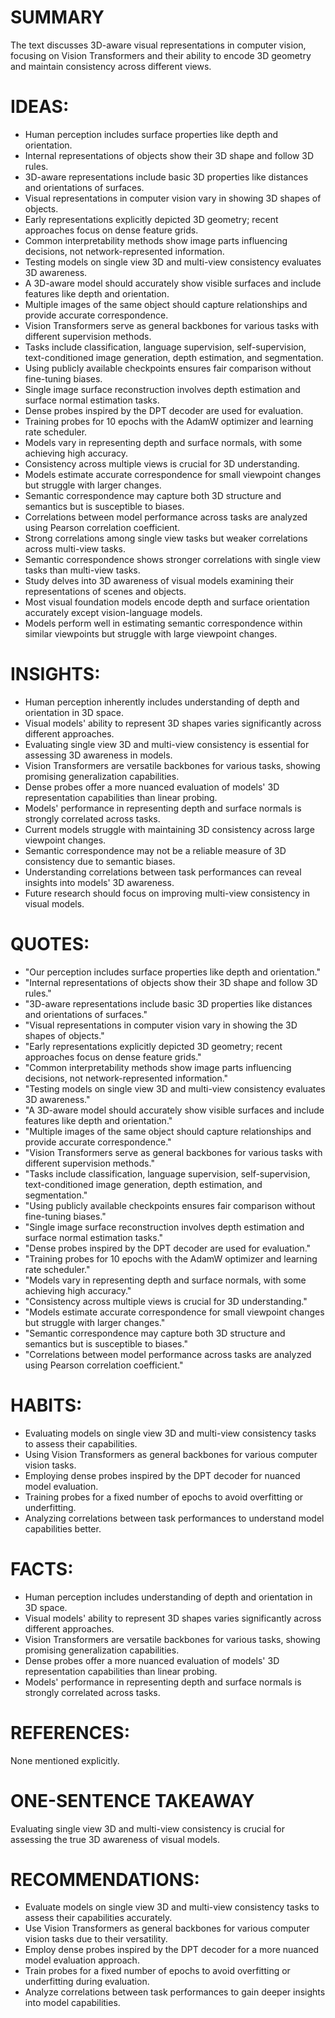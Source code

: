 # SUMMARY
The text discusses 3D-aware visual representations in computer vision, focusing on Vision Transformers and their ability to encode 3D geometry and maintain consistency across different views.

# IDEAS:
- Human perception includes surface properties like depth and orientation.
- Internal representations of objects show their 3D shape and follow 3D rules.
- 3D-aware representations include basic 3D properties like distances and orientations of surfaces.
- Visual representations in computer vision vary in showing 3D shapes of objects.
- Early representations explicitly depicted 3D geometry; recent approaches focus on dense feature grids.
- Common interpretability methods show image parts influencing decisions, not network-represented information.
- Testing models on single view 3D and multi-view consistency evaluates 3D awareness.
- A 3D-aware model should accurately show visible surfaces and include features like depth and orientation.
- Multiple images of the same object should capture relationships and provide accurate correspondence.
- Vision Transformers serve as general backbones for various tasks with different supervision methods.
- Tasks include classification, language supervision, self-supervision, text-conditioned image generation, depth estimation, and segmentation.
- Using publicly available checkpoints ensures fair comparison without fine-tuning biases.
- Single image surface reconstruction involves depth estimation and surface normal estimation tasks.
- Dense probes inspired by the DPT decoder are used for evaluation.
- Training probes for 10 epochs with the AdamW optimizer and learning rate scheduler.
- Models vary in representing depth and surface normals, with some achieving high accuracy.
- Consistency across multiple views is crucial for 3D understanding.
- Models estimate accurate correspondence for small viewpoint changes but struggle with larger changes.
- Semantic correspondence may capture both 3D structure and semantics but is susceptible to biases.
- Correlations between model performance across tasks are analyzed using Pearson correlation coefficient.
- Strong correlations among single view tasks but weaker correlations across multi-view tasks.
- Semantic correspondence shows stronger correlations with single view tasks than multi-view tasks.
- Study delves into 3D awareness of visual models examining their representations of scenes and objects.
- Most visual foundation models encode depth and surface orientation accurately except vision-language models.
- Models perform well in estimating semantic correspondence within similar viewpoints but struggle with large viewpoint changes.

# INSIGHTS:
- Human perception inherently includes understanding of depth and orientation in 3D space.
- Visual models' ability to represent 3D shapes varies significantly across different approaches.
- Evaluating single view 3D and multi-view consistency is essential for assessing 3D awareness in models.
- Vision Transformers are versatile backbones for various tasks, showing promising generalization capabilities.
- Dense probes offer a more nuanced evaluation of models' 3D representation capabilities than linear probing.
- Models' performance in representing depth and surface normals is strongly correlated across tasks.
- Current models struggle with maintaining 3D consistency across large viewpoint changes.
- Semantic correspondence may not be a reliable measure of 3D consistency due to semantic biases.
- Understanding correlations between task performances can reveal insights into models' 3D awareness.
- Future research should focus on improving multi-view consistency in visual models.

# QUOTES:
- "Our perception includes surface properties like depth and orientation."
- "Internal representations of objects show their 3D shape and follow 3D rules."
- "3D-aware representations include basic 3D properties like distances and orientations of surfaces."
- "Visual representations in computer vision vary in showing the 3D shapes of objects."
- "Early representations explicitly depicted 3D geometry; recent approaches focus on dense feature grids."
- "Common interpretability methods show image parts influencing decisions, not network-represented information."
- "Testing models on single view 3D and multi-view consistency evaluates 3D awareness."
- "A 3D-aware model should accurately show visible surfaces and include features like depth and orientation."
- "Multiple images of the same object should capture relationships and provide accurate correspondence."
- "Vision Transformers serve as general backbones for various tasks with different supervision methods."
- "Tasks include classification, language supervision, self-supervision, text-conditioned image generation, depth estimation, and segmentation."
- "Using publicly available checkpoints ensures fair comparison without fine-tuning biases."
- "Single image surface reconstruction involves depth estimation and surface normal estimation tasks."
- "Dense probes inspired by the DPT decoder are used for evaluation."
- "Training probes for 10 epochs with the AdamW optimizer and learning rate scheduler."
- "Models vary in representing depth and surface normals, with some achieving high accuracy."
- "Consistency across multiple views is crucial for 3D understanding."
- "Models estimate accurate correspondence for small viewpoint changes but struggle with larger changes."
- "Semantic correspondence may capture both 3D structure and semantics but is susceptible to biases."
- "Correlations between model performance across tasks are analyzed using Pearson correlation coefficient."

# HABITS:
- Evaluating models on single view 3D and multi-view consistency tasks to assess their capabilities.
- Using Vision Transformers as general backbones for various computer vision tasks.
- Employing dense probes inspired by the DPT decoder for nuanced model evaluation.
- Training probes for a fixed number of epochs to avoid overfitting or underfitting.
- Analyzing correlations between task performances to understand model capabilities better.

# FACTS:
- Human perception includes understanding of depth and orientation in 3D space.
- Visual models' ability to represent 3D shapes varies significantly across different approaches.
- Vision Transformers are versatile backbones for various tasks, showing promising generalization capabilities.
- Dense probes offer a more nuanced evaluation of models' 3D representation capabilities than linear probing.
- Models' performance in representing depth and surface normals is strongly correlated across tasks.

# REFERENCES:
None mentioned explicitly.

# ONE-SENTENCE TAKEAWAY
Evaluating single view 3D and multi-view consistency is crucial for assessing the true 3D awareness of visual models.

# RECOMMENDATIONS:
- Evaluate models on single view 3D and multi-view consistency tasks to assess their capabilities accurately.
- Use Vision Transformers as general backbones for various computer vision tasks due to their versatility.
- Employ dense probes inspired by the DPT decoder for a more nuanced model evaluation approach.
- Train probes for a fixed number of epochs to avoid overfitting or underfitting during evaluation.
- Analyze correlations between task performances to gain deeper insights into model capabilities.